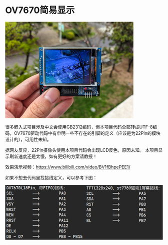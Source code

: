 # OV7670简易显示

<img src="/demo.png" class="" title="png" style="zoom:40%;" >

很多嵌入式项目涉及中文会使用GB2312编码，但本项目代码全部转成UTF-8编码，OV7670驱动代码中有申明一些不存在的引脚的定义（应该是为22Pin的模块设计的），可用性未知。

据网友反应，22Pin摄像头使用本项目代码会出现LCD反色，原因未知。
本项目显示刷新速度还是太慢，如有更好的方案请教授！

效果演示视频：https://www.bilibili.com/video/BV1fBhpePEE1/

如果不想去代码里找接线定义，可以参考下图：

<img src="/pin.png" class="" title="png" style="zoom:100%;" >